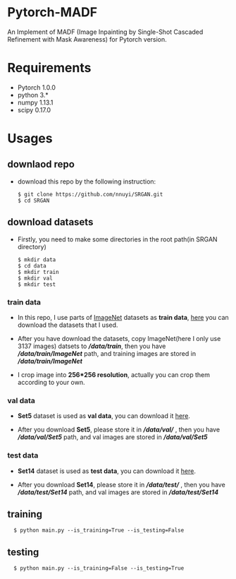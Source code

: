 # Pytorch-MADF

An Implement of MADF (Image Inpainting by Single-Shot Cascaded Refinement with Mask Awareness) for Pytorch version.

# Requirements
  - Pytorch 1.0.0
  - python 3.*
  - numpy 1.13.1
  - scipy 0.17.0
  
  
# Usages
  ## downlaod repo
  - download this repo by the following instruction:
  
        $ git clone https://github.com/nnuyi/SRGAN.git
        $ cd SRGAN
      
  ## download datasets
  - Firstly, you need to make some directories in the root path(in SRGAN directory)
  
        $ mkdir data
        $ cd data
        $ mkdir train
        $ mkdir val
        $ mkdir test   

  ### train data
  - In this repo, I use parts of [ImageNet](http://www.image-net.org/) datasets as **train data**, [here](https://pan.baidu.com/s/1eSJC0lc) you can download the datasets that I used. 
  
  - After you have download the datasets, copy ImageNet(here I only use 3137 images) datsets to ***/data/train***, then you have ***/data/train/ImageNet*** path, and training images are stored in ***/data/train/ImageNet***
  
  - I crop image into **256*256 resolution**, actually you can crop them according to your own.
  
  ### val data
  - **Set5** dataset is used as **val data**, you can download it [here](https://pan.baidu.com/s/1dFyFFSt).
  
  - After you download **Set5**, please store it in ***/data/val/*** , then you have ***/data/val/Set5*** path, and val images are stored in ***/data/val/Set5***
  
  ### test data
  - **Set14** dataset is used as **test data**, you can download it [here](https://pan.baidu.com/s/1nvmUkBn).
  
  - After you download **Set14**, please store it in ***/data/test/*** , then you have ***/data/test/Set14*** path, and val images are stored in ***/data/test/Set14***
 
  ## training
  
      $ python main.py --is_training=True --is_testing=False
      
  ## testing
  
      $ python main.py --is_training=False --is_testing=True
